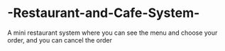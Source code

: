 # -Restaurant-and-Cafe-System-
A mini restaurant system where you can see the menu and choose your order, and you can cancel the order 
